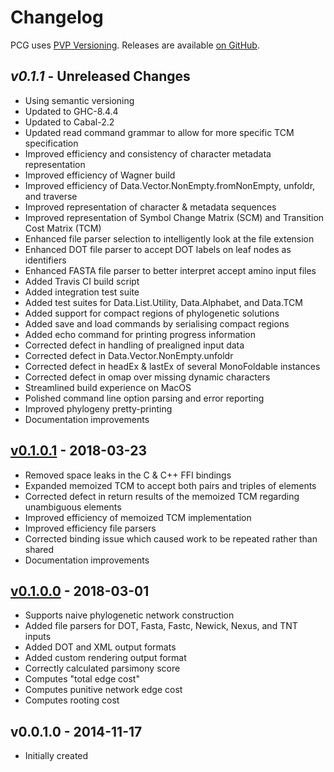﻿Changelog
==========

PCG uses [PVP Versioning][1].
Releases are available [on GitHub][2].


## _v0.1.1_ - Unreleased Changes

* Using semantic versioning
* Updated to GHC-8.4.4
* Updated to Cabal-2.2
* Updated read command grammar to allow for more specific TCM specification
* Improved efficiency and consistency of character metadata representation
* Improved efficiency of Wagner build
* Improved efficiency of Data.Vector.NonEmpty.fromNonEmpty, unfoldr, and traverse
* Improved representation of character & metadata sequences
* Improved representation of Symbol Change Matrix (SCM) and Transition Cost Matrix (TCM)
* Enhanced file parser selection to intelligently look at the file extension
* Enhanced DOT file parser to accept DOT labels on leaf nodes as identifiers
* Enhanced FASTA file parser to better interpret accept amino input files
* Added Travis CI build script
* Added integration test suite
* Added test suites for Data.List.Utility, Data.Alphabet, and Data.TCM
* Added support for compact regions of phylogenetic solutions
* Added save and load commands by serialising compact regions
* Added echo command for printing progress information
* Corrected defect in handling of prealigned input data
* Corrected defect in Data.Vector.NonEmpty.unfoldr
* Corrected defect in headEx & lastEx of several MonoFoldable instances
* Corrected defect in omap over missing dynamic characters
* Streamlined build experience on MacOS
* Polished command line option parsing and error reporting
* Improved phylogeny pretty-printing
* Documentation improvements


## [v0.1.0.1][4] - 2018-03-23

* Removed space leaks in the C & C++ FFI bindings
* Expanded memoized TCM to accept both pairs and triples of elements
* Corrected defect in return results of the memoized TCM regarding unambiguous elements
* Improved efficiency of memoized TCM implementation
* Improved efficiency file parsers
* Corrected binding issue which caused work to be repeated rather than shared
* Documentation improvements


## [v0.1.0.0][3] - 2018-03-01

* Supports naive phylogenetic network construction
* Added file parsers for DOT, Fasta, Fastc, Newick, Nexus, and TNT inputs
* Added DOT and XML output formats
* Added custom rendering output format
* Correctly calculated parsimony score
* Computes "total edge cost"
* Computes punitive network edge cost
* Computes rooting cost


## v0.0.1.0 - 2014-11-17

* Initially created


[1]: https://pvp.haskell.org
[2]: https://github.com/amnh/PCG/releases
[3]: https://github.com/amnh/PCG/releases/tag/v0.1.0.0
[4]: https://github.com/amnh/PCG/releases/tag/v0.1.0.1
